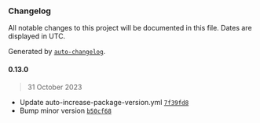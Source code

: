 ### Changelog

All notable changes to this project will be documented in this file. Dates are displayed in UTC.

Generated by [`auto-changelog`](https://github.com/CookPete/auto-changelog).

#### 0.13.0

> 31 October 2023

- Update auto-increase-package-version.yml [`7f39fd8`](https://github.com/cristian-rincon/pymetasnap/commit/7f39fd814d8130612c9cf554cb2131af2268581d)
- Bump minor version [`b50cf68`](https://github.com/cristian-rincon/pymetasnap/commit/b50cf683afe208c83adab9bcf9ec5529a51a7925)
